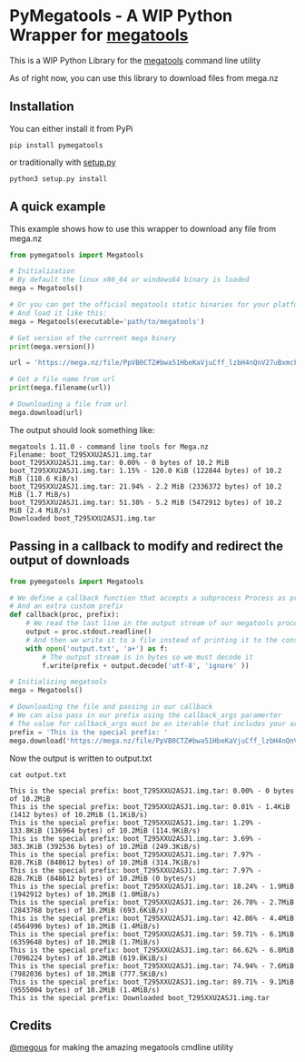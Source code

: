 # PyMegatools - A WIP Python Wrapper for [megatools](https://megatools.megous.com/)

This is a WIP Python Library for the [megatools](https://megatools.megous.com/) command line utility 

As of right now, you can use this library to download files from mega.nz


## Installation

You can either install it from PyPi
```shell
pip install pymegatools
```

or traditionally with [setup.py](setup.py)
```shell
python3 setup.py install
```

## A quick example

This example shows how to use this wrapper to download any file from mega.nz

```python
from pymegatools import Megatools

# Initialization
# By default the linux x86_64 or windows64 binary is loaded
mega = Megatools()

# Or you can get the official megatools static binaries for your platform at https://megatools.megous.com/builds/experimental/
# And load it like this:
mega = Megatools(executable='path/to/megatools')

# Get version of the currrent mega binary
print(mega.version())

url = 'https://mega.nz/file/PpVB0CTZ#bwa51HbeKaVjuCff_lzbH4nQnV27uBxmcF89PnnACvY'

# Get a file name from url
print(mega.filename(url))

# Downloading a file from url
mega.download(url)
```

The output should look something like:
```shell
megatools 1.11.0 - command line tools for Mega.nz
Filename: boot_T295XXU2ASJ1.img.tar
boot_T295XXU2ASJ1.img.tar: 0.00% - 0 bytes of 10.2 MiB
boot_T295XXU2ASJ1.img.tar: 1.15% - 120.0 KiB (122844 bytes) of 10.2 MiB (118.6 KiB/s)
boot_T295XXU2ASJ1.img.tar: 21.94% - 2.2 MiB (2336372 bytes) of 10.2 MiB (1.7 MiB/s)
boot_T295XXU2ASJ1.img.tar: 51.38% - 5.2 MiB (5472912 bytes) of 10.2 MiB (2.4 MiB/s)
Downloaded boot_T295XXU2ASJ1.img.tar
```

## Passing in a callback to modify and redirect the output of downloads
```python
from pymegatools import Megatools

# We define a callback function that accepts a subprocess Process as proc
# And an extra custom prefix
def callback(proc, prefix):
    # We read the last line in the output stream of our megatools process
    output = proc.stdout.readline()
    # And then we write it to a file instead of printing it to the console
    with open('output.txt', 'a+') as f:
        # The output stream is in bytes so we must decode it
        f.write(prefix + output.decode('utf-8', 'ignore' ))

# Initializing megatools
mega = Megatools()

# Downloading the file and passing in our callback
# We can also pass in our prefix using the callback_args paramerter
# The value for callback_args must be an iterable that includes your args
prefix = 'This is the special prefix: '
mega.download('https://mega.nz/file/PpVB0CTZ#bwa51HbeKaVjuCff_lzbH4nQnV27uBxmcF89PnnACvY', callback=callback, callback_args=[prefix]) 
```

Now the output is written to output.txt
```shell
cat output.txt
```

```shell
This is the special prefix: boot_T295XXU2ASJ1.img.tar: 0.00% - 0 bytes of 10.2MiB
This is the special prefix: boot_T295XXU2ASJ1.img.tar: 0.01% - 1.4KiB (1412 bytes) of 10.2MiB (1.1KiB/s)
This is the special prefix: boot_T295XXU2ASJ1.img.tar: 1.29% - 133.8KiB (136964 bytes) of 10.2MiB (114.9KiB/s)
This is the special prefix: boot_T295XXU2ASJ1.img.tar: 3.69% - 383.3KiB (392536 bytes) of 10.2MiB (249.3KiB/s)
This is the special prefix: boot_T295XXU2ASJ1.img.tar: 7.97% - 828.7KiB (848612 bytes) of 10.2MiB (314.7KiB/s)
This is the special prefix: boot_T295XXU2ASJ1.img.tar: 7.97% - 828.7KiB (848612 bytes) of 10.2MiB (0 bytes/s)
This is the special prefix: boot_T295XXU2ASJ1.img.tar: 18.24% - 1.9MiB (1942912 bytes) of 10.2MiB (1.0MiB/s)
This is the special prefix: boot_T295XXU2ASJ1.img.tar: 26.70% - 2.7MiB (2843768 bytes) of 10.2MiB (693.6KiB/s)
This is the special prefix: boot_T295XXU2ASJ1.img.tar: 42.86% - 4.4MiB (4564996 bytes) of 10.2MiB (1.4MiB/s)
This is the special prefix: boot_T295XXU2ASJ1.img.tar: 59.71% - 6.1MiB (6359648 bytes) of 10.2MiB (1.7MiB/s)
This is the special prefix: boot_T295XXU2ASJ1.img.tar: 66.62% - 6.8MiB (7096224 bytes) of 10.2MiB (619.8KiB/s)
This is the special prefix: boot_T295XXU2ASJ1.img.tar: 74.94% - 7.6MiB (7982036 bytes) of 10.2MiB (777.5KiB/s)
This is the special prefix: boot_T295XXU2ASJ1.img.tar: 89.71% - 9.1MiB (9555004 bytes) of 10.2MiB (1.4MiB/s)
This is the special prefix: Downloaded boot_T295XXU2ASJ1.img.tar
```

## Credits

[@megous](https://github.com/megous) for making the amazing megatools cmdline utility
